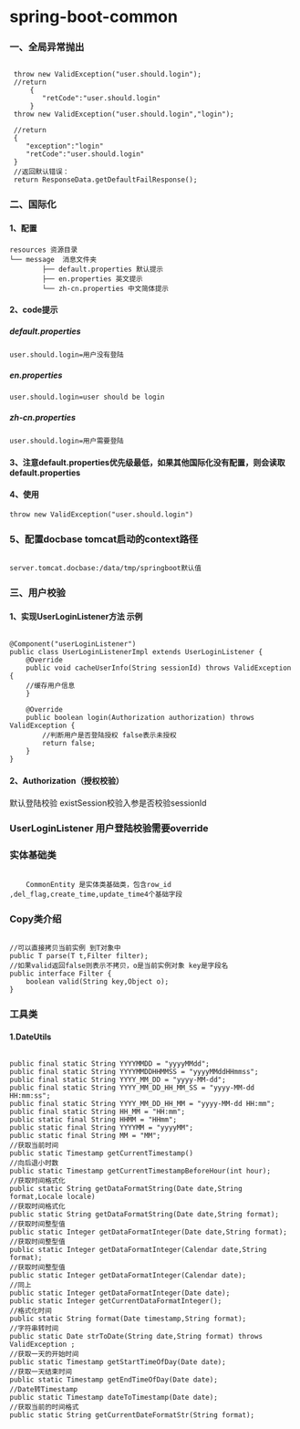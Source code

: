 # spring-boot-common

### 一、全局异常抛出
<pre><code>
 throw new ValidException("user.should.login");
 //return 
     {
        "retCode":"user.should.login"  
     }
 throw new ValidException("user.should.login","login");
 
 //return 
 {
    "exception":"login"
    "retCode":"user.should.login"
 }
 //返回默认错误：
 return ResponseData.getDefaultFailResponse();
</code></pre>
### 二、国际化
#### 1、配置
<pre><code>resources 资源目录
└── message  消息文件夹
        ├── default.properties 默认提示
        ├── en.properties 英文提示
        └── zh-cn.properties 中文简体提示 
</code></pre>
#### 2、code提示
##### default.properties
<pre><code>user.should.login=用户没有登陆</code></pre>
##### en.properties
<pre><code>user.should.login=user should be login</code></pre>
##### zh-cn.properties
<pre><code>user.should.login=用户需要登陆</code></pre>
#### 3、注意default.properties优先级最低，如果其他国际化没有配置，则会读取default.properties
#### 4、使用
<pre><code>throw new ValidException("user.should.login")</code></pre>
### 5、配置docbase tomcat启动的context路径
<pre><code>
server.tomcat.docbase:/data/tmp/springboot默认值
</code></pre>
### 三、用户校验
#### 1、实现UserLoginListener方法 示例
<pre><code>
@Component("userLoginListener")
public class UserLoginListenerImpl extends UserLoginListener {
    @Override
    public void cacheUserInfo(String sessionId) throws ValidException {
    //缓存用户信息
    }

    @Override
    public boolean login(Authorization authorization) throws ValidException {
        //判断用户是否登陆授权 false表示未授权
        return false;
    }
}
</code></pre>
#### 2、Authorization（授权校验）
默认登陆校验
existSession校验入参是否校验sessionId
### UserLoginListener  用户登陆校验需要override

### 实体基础类
<pre><code>
    CommonEntity 是实体类基础类，包含row_id ,del_flag,create_time,update_time4个基础字段
</code></pre>

### Copy类介绍
<pre><code>
//可以直接拷贝当前实例 到T对象中
public <T>T parse(T t,Filter filter);
//如果valid返回false则表示不拷贝，o是当前实例对象 key是字段名
public interface Filter {
    boolean valid(String key,Object o);
}
</code></pre>

### 工具类
#### 1.DateUtils
<pre><code>
public final static String YYYYMMDD = "yyyyMMdd";
public final static String YYYYMMDDHHMMSS = "yyyyMMddHHmmss";
public final static String YYYY_MM_DD = "yyyy-MM-dd";
public final static String YYYY_MM_DD_HH_MM_SS = "yyyy-MM-dd HH:mm:ss";
public final static String YYYY_MM_DD_HH_MM = "yyyy-MM-dd HH:mm";
public final static String HH_MM = "HH:mm";
public static final String HHMM = "HHmm";
public static final String YYYYMM = "yyyyMM";
public static final String MM = "MM";
//获取当前时间
public static Timestamp getCurrentTimestamp()
//向后退小时数
public static Timestamp getCurrentTimestampBeforeHour(int hour);
//获取时间格式化
public static String getDataFormatString(Date date,String format,Locale locale)
//获取时间格式化
public static String getDataFormatString(Date date,String format);
//获取时间整型值
public static Integer getDataFormatInteger(Date date,String format);
//获取时间整型值
public static Integer getDataFormatInteger(Calendar date,String format);
//获取时间整型值
public static Integer getDataFormatInteger(Calendar date);
//同上
public static Integer getDataFormatInteger(Date date);
public static Integer getCurrentDataFormatInteger();
//格式化时间
public static String format(Date timestamp,String format);
//字符串转时间
public static Date strToDate(String date,String format) throws ValidException ;
//获取一天的开始时间
public static Timestamp getStartTimeOfDay(Date date);
//获取一天结束时间
public static Timestamp getEndTimeOfDay(Date date);
//Date转Timestamp
public static Timestamp dateToTimestamp(Date date);
//获取当前的时间格式
public static String getCurrentDateFormatStr(String format);
</code></pre>


    

